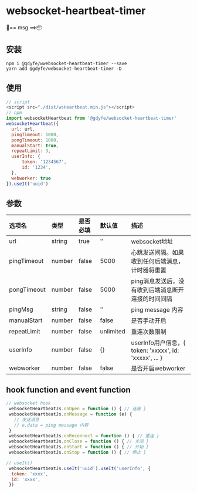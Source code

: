 # websocket-heartbeat-timer
💓== msg ==>📦

## 安装
```
npm i @gdyfe/wwebsocket-heartbeat-timer --save
yarn add @gdyfe/websocket-heartbeat-timer -D
```
## 使用
```javascript
// script
<script src="./dist/wsHeartbeat.min.js"></script> 
// npm
import websocketHeartbeat from '@gdyfe/websocket-heartbeat-timer'
websocketHeartbeat({ 
  url: url,
  pingTimeout: 1000,
  pongTimeout: 1000,
  manualStart: true,
  repeatLimit: 3,
  userInfo: {
      token: '1234567',
      id: '1234',
  },
  webworker: true
}).useIt('uuid')  
```
## 参数
| 选项名          | 类型                 | 是否必填 | 默认值 | 描述   
| :-------------- | :------------------- | :------- | :----- | :------------- | 
|url           |  string  |  true   |  ''     |  websocket地址  |
|pingTimeout   |  number  |  false  |  5000   |  心跳发送间隔。如果收到任何后端消息，计时器将重置  |
|pongTimeout   |  number  |  false  |  5000   |  ping消息发送后，没有收到后端消息断开连接的时间间隔 |
|pingMsg       |  string  |  false  |  ''     |  ping message 内容  |
|manualStart   |  number  |  false  |  false  |  是否手动开启  |
|repeatLimit   |  number  |  false  |  unlimited      |  重连次数限制  |
|userInfo      |  number  |  false  |  {}     |  userInfo用户信息，{ token: 'xxxxx', id: 'xxxxx', ... } |
|webworker     |  number  |  false  |  false  |  是否开启webworker  |

## hook function and event function
```javascript
// websocket hook
 websocketHeartbeatJs.onOpen = function () { // 连接 }
 websocketHeartbeatJs.onMessage = function (e) {
   // 发送消息
   // e.data = ping message 内容
 }
 websocketHeartbeatJs.onReconnect = function () { // 重连 } 
 websocketHeartbeatJs.onClose = function () { // 关闭 }
 websocketHeartbeatJs.onStart = function () { // 开始 }
 websocketHeartbeatJs.onStop = function () { // 停止 }

// useIt()
 websocketHeartbeatJs.useIt('uuid').useIt('userInfo', {
  token: 'xxxx', 
  id: 'xxxx',
 }) 
```
